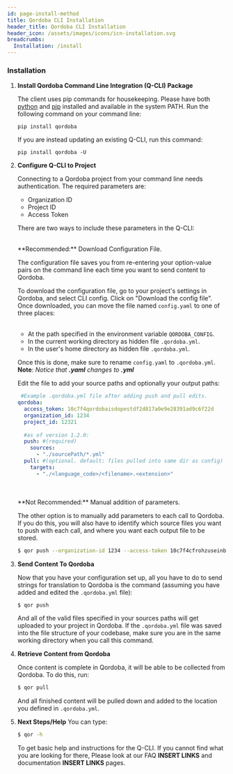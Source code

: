 ```yaml
---
id: page-install-method
title: Qordoba CLI Installation
header_title: Qordoba CLI Installation
header_icon: /assets/images/icons/icn-installation.svg
breadcrumbs:
  Installation: /install
---
```



### Installation

1. **Install Qordoba Command Line Integration (Q-CLI) Package**

    The client uses pip commands for housekeeping. Please have both [python](https://www.python.org/) and [pip](https://pip.pypa.io/en/stable/installing/#) installed and available in the system PATH. Run the following command on your command line:

    ```
    pip install qordoba
    ```
    If you are instead updating an existing Q-CLI, run this command:

    ```
    pip install qordoba -U
    ```

2. **Configure Q-CLI to Project**

    Connecting to a Qordoba project from your command line needs authentication. The required parameters are: 
    - Organization ID
    - Project ID
    - Access Token

    There are two ways to include these parameters in the Q-CLI:

    <br/>
    **Recommended:** Download Configuration File.

    The configuration file saves you from re-entering your option-value pairs on the command line each time you want to send content to Qordoba.
    
    To download the configuration file, go to your project's settings in Qordoba, and select CLI config. Click on "Download the config file". Once downloaded, you can move the file named `config.yaml` to one of three places:<br/><br/>
    -   At the path specified in the environment variable `QORDOBA_CONFIG`.<br/>
    -   In the current working directory as hidden file `.qordoba.yml`.<br/>
    -   In the user's home directory as hidden file `.qordoba.yml`.

    Once this is done, make sure to rename `config.yaml` to `.qordoba.yml`.<br/>
    **Note**: _Notice that **.yaml** changes to **.yml**_

    Edit the file to add your source paths and optionally your output paths:

    ```yaml
     #Example .qordoba.yml file after adding push and pull edits.
    qordoba: 
      access_token: 10c7f4qordobaisdopestdf2d817a0e9e28391ad9c6f22d
      organization_id: 1234
      project_id: 12321
       
      #as of version 1.2.0:
      push: #(required)
        sources:
          - "./sourcePath/*.yml"
      pull: #(optional. default: files pulled into same dir as config)
        targets:
          - "./<language_code>/<filename>.<extension>" 
    ```
    <br/>
    <br/>
    **Not Recommended:** Manual addition of parameters.

    The other option is to manually add parameters to each call to Qordoba. If you do this, you will also have to identify which source files you want to push with each call, and where you want each output file to be stored.

    ```bash
    $ qor push --organization-id 1234 --access-token 10c7f4cfrohzuseinbedarfeswenige2d --project-id 4422
    ```

3. **Send Content To Qordoba**

    Now that you have your configuration set up, all you have to do to send strings for translation to Qordoba is the command (assuming you have added and edited the `.qordoba.yml` file):

    ```bash
    $ qor push
    ```
    And all of the valid files specified in your sources paths will get uploaded to your project in Qordoba. If the `.qordoba.yml` file was saved into the file structure of your codebase, make sure you are in the same working directory when you call this command.

4. **Retrieve Content from Qordoba**

    Once content is complete in Qordoba, it will be able to be collected from Qordoba. To do this, run:

    ```bash
    $ qor pull
    ```

    And all finished content will be pulled down and added to the location you defined in `.qordoba.yml`.

5. **Next Steps/Help**
    You can type:

    ```bash
    $ qor -h
    ```
    To get basic help and instructions for the Q-CLI. If you cannot find what you are looking for there, Please look at our FAQ **INSERT LINKS** and documentation **INSERT LINKS** pages.
